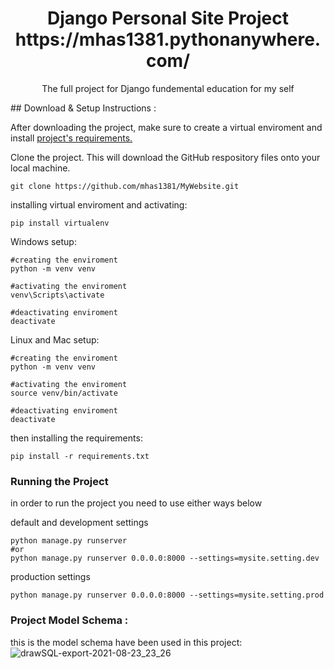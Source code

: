   <h1 align="center">
    Django Personal Site Project
    https://mhas1381.pythonanywhere.com/
  </h1>
  <p align="center">The full project for Django fundemental education for my self</p>
 ## Download & Setup Instructions :

After downloading the project, make sure to create a virtual enviroment and  install [project's requirements.](https://github.com/mhas1381/MyWebsite/blob/main/requirements.txt)

Clone the project. This will download the GitHub respository files onto your local machine.

```Shell
git clone https://github.com/mhas1381/MyWebsite.git
```
installing virtual enviroment and activating:
```Shell
pip install virtualenv
```
Windows setup:
```Shell
#creating the enviroment
python -m venv venv

#activating the enviroment
venv\Scripts\activate

#deactivating enviroment
deactivate
```
Linux and Mac setup:
```Shell
#creating the enviroment
python -m venv venv

#activating the enviroment
source venv/bin/activate

#deactivating enviroment
deactivate
```

then installing the requirements:

```Shell
pip install -r requirements.txt
```
### Running the Project
in order to run the project you need to use either ways below

default and development settings
```Shell
python manage.py runserver 
#or
python manage.py runserver 0.0.0.0:8000 --settings=mysite.setting.dev
```
production settings
```Shell
python manage.py runserver 0.0.0.0:8000 --settings=mysite.setting.prod
```
### Project Model Schema :
this is the model schema have been used in this project:
![drawSQL-export-2021-08-23_23_26](https://s24.picofile.com/file/8452681742/130503854_cefc63a6_1466_4164_825a_9f313d521059.png)
